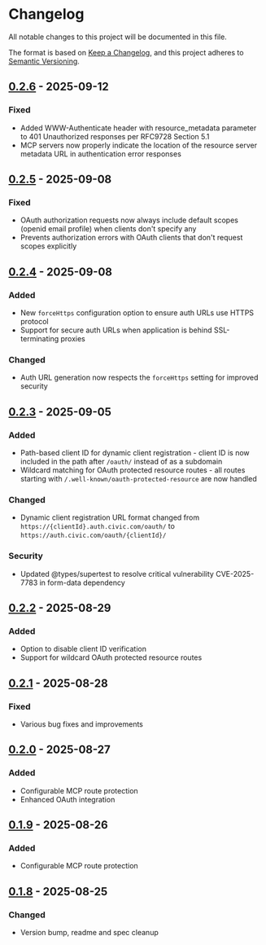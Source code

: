 # Changelog

All notable changes to this project will be documented in this file.

The format is based on [Keep a Changelog](https://keepachangelog.com/en/1.0.0/),
and this project adheres to [Semantic Versioning](https://semver.org/spec/v2.0.0.html).

## [0.2.6] - 2025-09-12

### Fixed
- Added WWW-Authenticate header with resource_metadata parameter to 401 Unauthorized responses per RFC9728 Section 5.1
- MCP servers now properly indicate the location of the resource server metadata URL in authentication error responses

## [0.2.5] - 2025-09-08

### Fixed
- OAuth authorization requests now always include default scopes (openid email profile) when clients don't specify any
- Prevents authorization errors with OAuth clients that don't request scopes explicitly

## [0.2.4] - 2025-09-08

### Added
- New `forceHttps` configuration option to ensure auth URLs use HTTPS protocol
- Support for secure auth URLs when application is behind SSL-terminating proxies

### Changed
- Auth URL generation now respects the `forceHttps` setting for improved security

## [0.2.3] - 2025-09-05

### Added
- Path-based client ID for dynamic client registration - client ID is now included in the path after `/oauth/` instead of as a subdomain
- Wildcard matching for OAuth protected resource routes - all routes starting with `/.well-known/oauth-protected-resource` are now handled

### Changed
- Dynamic client registration URL format changed from `https://{clientId}.auth.civic.com/oauth/` to `https://auth.civic.com/oauth/{clientId}/`

### Security
- Updated @types/supertest to resolve critical vulnerability CVE-2025-7783 in form-data dependency

## [0.2.2] - 2025-08-29

### Added
- Option to disable client ID verification
- Support for wildcard OAuth protected resource routes

## [0.2.1] - 2025-08-28

### Fixed
- Various bug fixes and improvements

## [0.2.0] - 2025-08-27

### Added
- Configurable MCP route protection
- Enhanced OAuth integration

## [0.1.9] - 2025-08-26

### Added
- Configurable MCP route protection

## [0.1.8] - 2025-08-25

### Changed
- Version bump, readme and spec cleanup

[0.2.6]: https://github.com/civicteam/auth-mcp/compare/v0.2.5...v0.2.6
[0.2.5]: https://github.com/civicteam/auth-mcp/compare/v0.2.4...v0.2.5
[0.2.4]: https://github.com/civicteam/auth-mcp/compare/v0.2.3...v0.2.4
[0.2.3]: https://github.com/civicteam/auth-mcp/compare/v0.2.2...v0.2.3
[0.2.2]: https://github.com/civicteam/auth-mcp/compare/v0.2.1...v0.2.2
[0.2.1]: https://github.com/civicteam/auth-mcp/compare/v0.2.0...v0.2.1
[0.2.0]: https://github.com/civicteam/auth-mcp/compare/v0.1.9...v0.2.0
[0.1.9]: https://github.com/civicteam/auth-mcp/compare/v0.1.8...v0.1.9
[0.1.8]: https://github.com/civicteam/auth-mcp/releases/tag/v0.1.8